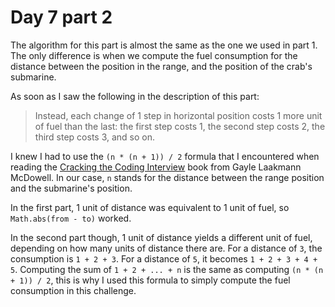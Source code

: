 # Day 7 part 2

The algorithm for this part is almost the same as the one we used in part 1. The only difference is when we compute the fuel consumption for the distance between the position in the range, and the position of the crab's submarine.

As soon as I saw the following in the description of this part:

> Instead, each change of 1 step in horizontal position costs 1 more unit of fuel than the last: the first step costs 1, the second step costs 2, the third step costs 3, and so on.

I knew I had to use the `(n * (n + 1)) / 2` formula that I encountered when reading the [Cracking the Coding Interview](https://www.crackingthecodinginterview.com/) book from Gayle Laakmann McDowell. In our case, `n` stands for the distance between the range position and the submarine's position.

In the first part, 1 unit of distance was equivalent to 1 unit of fuel, so `Math.abs(from - to)` worked.

In the second part though, 1 unit of distance yields a different unit of fuel, depending on how many units of distance there are. For a distance of `3`, the consumption is `1 + 2 + 3`. For a distance of `5`, it becomes `1 + 2 + 3 + 4 + 5`. Computing the sum of `1 + 2 + ... + n` is the same as computing `(n * (n + 1)) / 2`, this is why I used this formula to simply compute the fuel consumption in this challenge.
